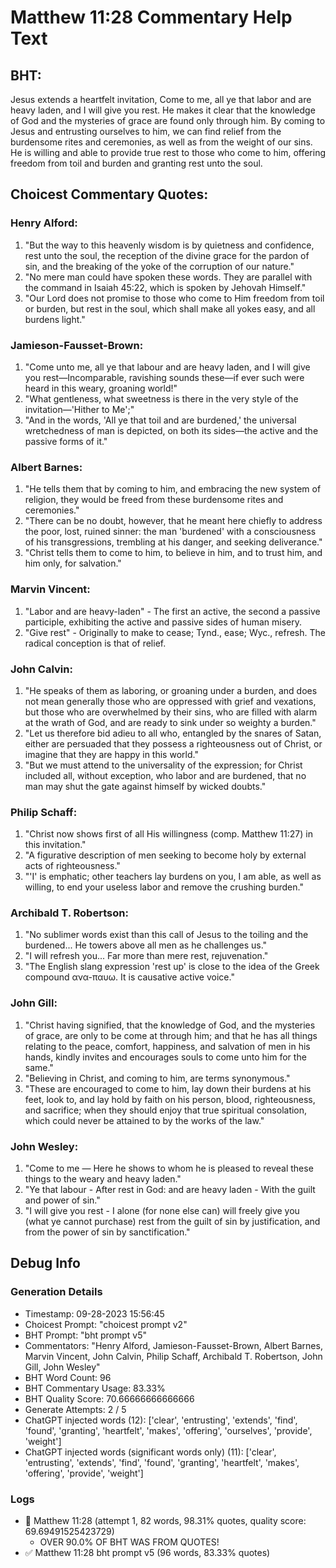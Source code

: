 # Matthew 11:28 Commentary Help Text

## BHT:
Jesus extends a heartfelt invitation, Come to me, all ye that labor and are heavy laden, and I will give you rest. He makes it clear that the knowledge of God and the mysteries of grace are found only through him. By coming to Jesus and entrusting ourselves to him, we can find relief from the burdensome rites and ceremonies, as well as from the weight of our sins. He is willing and able to provide true rest to those who come to him, offering freedom from toil and burden and granting rest unto the soul.

## Choicest Commentary Quotes:
### Henry Alford:
1. "But the way to this heavenly wisdom is by quietness and confidence, rest unto the soul, the reception of the divine grace for the pardon of sin, and the breaking of the yoke of the corruption of our nature."
2. "No mere man could have spoken these words. They are parallel with the command in Isaiah 45:22, which is spoken by Jehovah Himself."
3. "Our Lord does not promise to those who come to Him freedom from toil or burden, but rest in the soul, which shall make all yokes easy, and all burdens light."

### Jamieson-Fausset-Brown:
1. "Come unto me, all ye that labour and are heavy laden, and I will give you rest—Incomparable, ravishing sounds these—if ever such were heard in this weary, groaning world!"
2. "What gentleness, what sweetness is there in the very style of the invitation—'Hither to Me';"
3. "And in the words, 'All ye that toil and are burdened,' the universal wretchedness of man is depicted, on both its sides—the active and the passive forms of it."

### Albert Barnes:
1. "He tells them that by coming to him, and embracing the new system of religion, they would be freed from these burdensome rites and ceremonies."
2. "There can be no doubt, however, that he meant here chiefly to address the poor, lost, ruined sinner: the man 'burdened' with a consciousness of his transgressions, trembling at his danger, and seeking deliverance."
3. "Christ tells them to come to him, to believe in him, and to trust him, and him only, for salvation."

### Marvin Vincent:
1. "Labor and are heavy-laden" - The first an active, the second a passive participle, exhibiting the active and passive sides of human misery. 
2. "Give rest" - Originally to make to cease; Tynd., ease; Wyc., refresh. The radical conception is that of relief.

### John Calvin:
1. "He speaks of them as laboring, or groaning under a burden, and does not mean generally those who are oppressed with grief and vexations, but those who are overwhelmed by their sins, who are filled with alarm at the wrath of God, and are ready to sink under so weighty a burden."
2. "Let us therefore bid adieu to all who, entangled by the snares of Satan, either are persuaded that they possess a righteousness out of Christ, or imagine that they are happy in this world."
3. "But we must attend to the universality of the expression; for Christ included all, without exception, who labor and are burdened, that no man may shut the gate against himself by wicked doubts."

### Philip Schaff:
1. "Christ now shows first of all His willingness (comp. Matthew 11:27) in this invitation."
2. "A figurative description of men seeking to become holy by external acts of righteousness."
3. "'I' is emphatic; other teachers lay burdens on you, I am able, as well as willing, to end your useless labor and remove the crushing burden."

### Archibald T. Robertson:
1. "No sublimer words exist than this call of Jesus to the toiling and the burdened... He towers above all men as he challenges us."
2. "I will refresh you... Far more than mere rest, rejuvenation."
3. "The English slang expression 'rest up' is close to the idea of the Greek compound ανα-παυω. It is causative active voice."

### John Gill:
1. "Christ having signified, that the knowledge of God, and the mysteries of grace, are only to be come at through him; and that he has all things relating to the peace, comfort, happiness, and salvation of men in his hands, kindly invites and encourages souls to come unto him for the same."
2. "Believing in Christ, and coming to him, are terms synonymous."
3. "These are encouraged to come to him, lay down their burdens at his feet, look to, and lay hold by faith on his person, blood, righteousness, and sacrifice; when they should enjoy that true spiritual consolation, which could never be attained to by the works of the law."

### John Wesley:
1. "Come to me — Here he shows to whom he is pleased to reveal these things to the weary and heavy laden."
2. "Ye that labour - After rest in God: and are heavy laden - With the guilt and power of sin."
3. "I will give you rest - I alone (for none else can) will freely give you (what ye cannot purchase) rest from the guilt of sin by justification, and from the power of sin by sanctification."


## Debug Info
### Generation Details
- Timestamp: 09-28-2023 15:56:45
- Choicest Prompt: "choicest prompt v2"
- BHT Prompt: "bht prompt v5"
- Commentators: "Henry Alford, Jamieson-Fausset-Brown, Albert Barnes, Marvin Vincent, John Calvin, Philip Schaff, Archibald T. Robertson, John Gill, John Wesley"
- BHT Word Count: 96
- BHT Commentary Usage: 83.33%
- BHT Quality Score: 70.66666666666666
- Generate Attempts: 2 / 5
- ChatGPT injected words (12):
	['clear', 'entrusting', 'extends', 'find', 'found', 'granting', 'heartfelt', 'makes', 'offering', 'ourselves', 'provide', 'weight']
- ChatGPT injected words (significant words only) (11):
	['clear', 'entrusting', 'extends', 'find', 'found', 'granting', 'heartfelt', 'makes', 'offering', 'provide', 'weight']

### Logs
- 🔄 Matthew 11:28 (attempt 1, 82 words, 98.31% quotes, quality score: 69.69491525423729) 
	- OVER 90.0% OF BHT WAS FROM QUOTES!
- ✅ Matthew 11:28 bht prompt v5 (96 words, 83.33% quotes)